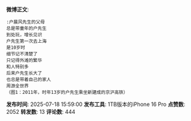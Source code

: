 **微博正文**: 
```
:户晨风先生的父母
总是带童年的户先生
到处玩，增长见识
户先生第一次去上海
是10岁时
细节记不清楚了
只记得外滩的繁华
和人特别多
后来户先生长大了
也总是带着自己的家人
周游全世界
（图1：2011年，时年13岁的户先生乘坐新建成的京沪高铁）
```
**发布时间**: 2025-07-18 15:59:00
**发布工具**: 1TB版本的iPhone 16 Pro
**点赞数**: 2052
**转发数**: 13
**评论数**: 444

